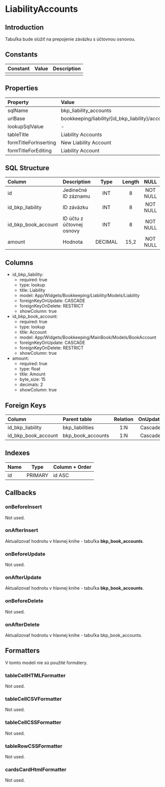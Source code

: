 # LiabilityAccounts

## Introduction

Tabuľka bude slúžiť na prepojenie záväzku s účtovnou osnovou.

## Constants

| Constant | Value | Description |
| -------- | ----- | ----------- |
|          |       |             |

## Properties

| Property              | Value                                        |
| :-------------------- | :------------------------------------------- |
| sqlName               | bkp_liability_accounts                       |
| urlBase               | bookkeeping/liability/{id_bkp_liability}/account |
| lookupSqlValue        | -                                            |
| tableTitle            | Liability Accounts                           |
| formTitleForInserting | New Liability Account                        |
| formTitleForEditing   | Liability Account                            |

## SQL Structure

| Column              | Description               |  Type   | Length |   NULL   | Default |
| :------------------ | :------------------------ | :-----: | :----: | :------: | :------ |
| id                  | Jedinečné ID záznamu      |   INT   |   8    | NOT NULL |         |
| id_bkp_liability    | ID záväzku                |   INT   |   8    | NOT NULL |         |
| id_bkp_book_account | ID účtu z účtovnej osnovy |   INT   |   8    | NOT NULL |         |
| amount              | Hodnota                   | DECIMAL |  15,2  | NOT NULL |         |

## Columns

* id_bkp_liability:
	* required: true
	* type: lookup
	* title: Liability
	* model: App/Widgets/Bookkeeping/Liability/Models/Liability
	* foreignKeyOnUpdate: CASCADE
	* foreignKeyOnDelete: RESTRICT
	* showColumn: true
* id_bkp_book_account:
	* required: true
	* type: lookup
	* title: Account
	* model: App/Widgets/Bookkeeping/MainBook/Models/BookAccount
	* foreignKeyOnUpdate: CASCADE
	* foreignKeyOnDelete: RESTRICT
	* showColumn: true
* amount:
	* required: true
	* type: float
	* title: Amount
	* byte_size: 15
	* decimals: 2
	* showColumn: true

## Foreign Keys

| Column              | Parent table      | Relation | OnUpdate | OnDelete |
| :------------------ | :---------------- | :------: | :------: | :------: |
| id_bkp_liability    | bkp_liabilities   |   1:N    | Cascade  | Restrict |
| id_bkp_book_account | bkp_book_accounts |   1:N    | Cascade  | Restrict |

## Indexes

| Name | Type    | Column + Order |
| ---- | ------- | -------------- |
| id   | PRIMARY | id ASC         |

## Callbacks

### onBeforeInsert

Not used.

### onAfterInsert

Aktualizovať hodnotu v hlavnej knihe - tabuľka **bkp_book_accounts**.

### onBeforeUpdate

Not used.

### onAfterUpdate

Aktualizovať hodnotu v hlavnej knihe - tabuľka **bkp_book_accounts**.

### onBeforeDelete

Not used.

### onAfterDelete

Aktualizovať hodnotu v hlavnej knihe - tabuľka bkp_book_accounts.

## Formatters

V tomto modeli nie sú použité formátery.

### tableCellHTMLFormatter

Not used.

### tableCellCSVFormatter

Not used.

### tableCellCSSFormatter

Not used.

### tableRowCSSFormatter

Not used.

### cardsCardHtmlFormatter

Not used.
